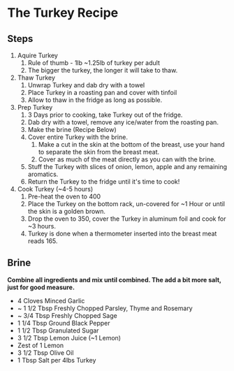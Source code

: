 # The Turkey Recipe
## Steps
1. Aquire Turkey
	1. Rule of thumb - 1lb ~1.25lb of turkey per adult
	2. The bigger the turkey, the longer it will take to thaw.
2. Thaw Turkey 
	1. Unwrap Turkey and dab dry with a towel
	2. Place Turkey in a roasting pan and cover with tinfoil
	3. Allow to thaw in the fridge as long as possible. 
3. Prep Turkey
	1. 3 Days prior to cooking, take Turkey out of the fridge.
	2. Dab dry with a towel, remove any ice/water from the roasting pan. 
	3. Make the brine (Recipe Below)
	4. Cover entire Turkey with the brine. 
		1. Make a cut in the skin at the bottom of the breast, use your hand to separate the skin from the breast meat.
		2. Cover as much of the meat directly as you can with the brine. 
	3. Stuff the Turkey with slices of onion, lemon, apple and any remaining aromatics. 
	5. Return the Turkey to the fridge until it's time to cook!
4. Cook Turkey (~4-5 hours)
	1. Pre-heat the oven to 400
	2. Place the Turkey on the bottom rack, un-covered for ~1 Hour or until the skin is a golden brown. 
	3. Drop the oven to 350, cover the Turkey in aluminum foil and cook for ~3 hours. 
	4. Turkey is done when a thermometer inserted into the breast meat reads 165. 
## Brine
**Combine all ingredients and mix until combined. The add a bit more salt, just for good measure.** 
- 4 Cloves Minced Garlic
- ~ 1 1/2 Tbsp Freshly Chopped Parsley, Thyme and Rosemary
- ~ 3/4 Tbsp Freshly Chopped Sage
- 1 1/4 Tbsp Ground Black Pepper
- 1 1/2 Tbsp Granulated Sugar
- 3 1/2 Tbsp Lemon Juice (~1 Lemon)
- Zest of 1 Lemon
- 3 1/2 Tbsp Olive Oil
- 1 Tbsp Salt per 4lbs Turkey
